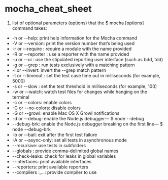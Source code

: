 # mocha_cheat_sheet

1. list of optional parameters (options) that the $ mocha [options] command takes:

* -h or --help: print help information for the Mocha command
* -V or --version: print the version number that’s being used
* -r or --require <name>: require a module with the name provided
* -R or --reporter <name>: use a reporter with the name provided
* -u or --ui <name>: use the stipulated reporting user interface (such as bdd, tdd)
* -g or --grep <pattern>: run tests exclusively with a matching pattern
* -i or --invert: invert the --grep match pattern
* -t or --timeout <ms>: set the test case time out in milliseconds (for example, 5000)
* -s or --slow <ms>: set the test threshold in milliseconds (for example, 100)
* -w or --watch: watch test files for changes while hanging on the terminal
* -c or --colors: enable colors
* -C or --no-colors: disable colors
* -G or --growl: enable Mac OS X Growl notifications
* -d or --debug: enable the Node.js debugger— $ node --debug
* --debug-brk: enable the Node.js debugger breaking on the first line— $ node --debug-brk
* -b or --bail: exit after the first test failure
* -A or --async-only: set all tests in asynchronous mode
* --recursive: use tests in subfolders
* --globals <names>: provide comma-delimited global names
* --check-leaks: check for leaks in global variables
* --interfaces: print available interfaces
* --reporters: print available reporters
* --compilers <ext>:<module>,...: provide compiler to use
